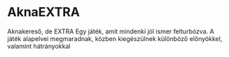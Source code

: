 # AknaEXTRA
Aknakereső, de EXTRA Egy játék, amit mindenki jól ismer felturbózva. A játék alapelvei megmaradnak, közben kiegészülnek különböző előnyökkel, valamint hátrányokkal
